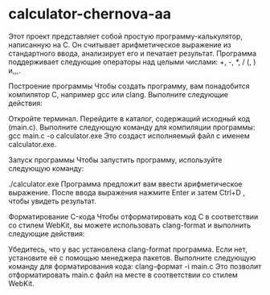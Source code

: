 # calculator-chernova-aa

Этот проект представляет собой простую программу-калькулятор, написанную на C. Он считывает арифметическое выражение из стандартного ввода, анализирует его и печатает результат. Программа поддерживает следующие операторы над целыми числами: +, -, *, / (, ) и,,,.

Построение программы
Чтобы создать программу, вам понадобится компилятор C, например gcc или clang. Выполните следующие действия:

Откройте терминал.
Перейдите в каталог, содержащий исходный код (main.c).
Выполните следующую команду для компиляции программы:
gcc main.c -o calculator.exe
Это создаст исполняемый файл с именем calculator.exe.

Запуск программы
Чтобы запустить программу, используйте следующую команду:

./calculator.exe
Программа предложит вам ввести арифметическое выражение. После ввода выражения нажмите Enter и затем Ctrl+D , чтобы увидеть результат.

Форматирование C-кода
Чтобы отформатировать код C в соответствии со стилем WebKit, вы можете использовать clang-format и выполнить следующие действия:

Убедитесь, что у вас установлена clang-format программа. Если нет, установите её с помощью менеджера пакетов.
Выполните следующую команду для форматирования кода:
clang-формат -i main.c
Это позволит отформатировать main.c файл на месте в соответствии со стилем WebKit.

